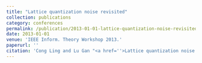 ```yaml
---
title: "Lattice quantization noise revisited"
collection: publications
category: conferences
permalink: /publication/2013-01-01-lattice-quantization-noise-revisited
date: 2013-01-01
venue: 'IEEE Inform. Theory Workshop 2013.'
paperurl: ''
citation: 'Cong Ling and Lu Gan "<a href=''>Lattice quantization noise revisited</a>", IEEE Inform. Theory Workshop 2013.'
---
```

